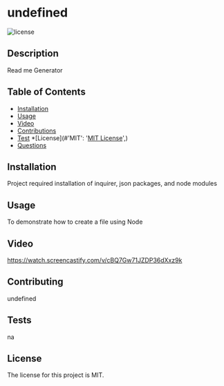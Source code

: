 # undefined
  ![license](https://img.shields.io/badge/LICENSE-MIT.svg)
  
  ## Description 
  Read me Generator

  ## Table of Contents 
  * [Installation](#installation)
  * [Usage](#usage)
  * [Video](#video)
  * [Contributions](#contributions)
  * [Test](#test)
  *[License](#'MIT': '[MIT License](https://choosealicense.com/licenses/mit/)',)
  * [Questions](#questions)

  ## Installation 

  Project required installation of inquirer, json packages, and node modules


## Usage
 To demonstrate how to create a file using Node

 ## Video
 https://watch.screencastify.com/v/cBQ7Gw71JZDP36dXxz9k


 ## Contributing
  undefined
  ## Tests
  na
  ## License
  The license for this project is MIT.



